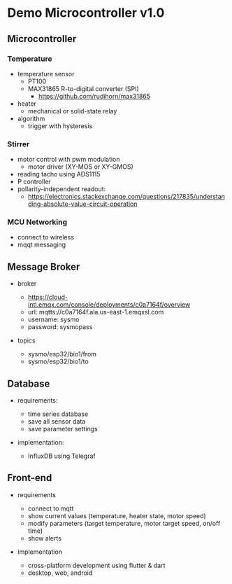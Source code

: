 # Demo Microcontroller v1.0

## Microcontroller

### Temperature
  - temperature sensor
    - PT100
    - MAX31865 R-to-digital converter (SPI)
      - https://github.com/rudihorn/max31865
  - heater
    - mechanical or solid-state relay
  - algorithm
    - trigger with hysteresis

### Stirrer
  - motor control with pwm modulation
    - motor driver (XY-MOS or XY-GMOS)
  - reading tacho using ADS1115
  - P controller
  - pollarity-independent readout:
    - https://electronics.stackexchange.com/questions/217835/understanding-absolute-value-circuit-operation

### MCU Networking
  - connect to wireless
  - mqqt messaging

## Message Broker
  - broker
    - https://cloud-intl.emqx.com/console/deployments/c0a7164f/overview
    - url: mqtts://c0a7164f.ala.us-east-1.emqxsl.com
    - username: sysmo
    - password: sysmopass

  - topics
    - sysmo/esp32/bio1/from
    - sysmo/esp32/bio1/to

## Database
  - requirements:  
    - time series database
    - save all sensor data
    - save parameter settings

  - implementation:
    - InfluxDB using Telegraf

## Front-end
  - requirements
    - connect to mqtt
    - show current values (temperature, heater state, motor speed)
    - modify parameters (target temperature, motor target speed, on/off time)
    - show alerts
    
  - implementation
    - cross-platform development using flutter & dart
    - desktop, web, android
